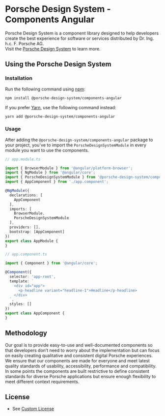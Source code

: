 # Porsche Design System - Components Angular

Porsche Design System is a component library designed to help developers create the best experience for software or
services distributed by Dr. Ing. h.c. F. Porsche AG.  
Visit the [Porsche Design System](https://designsystem.porsche.com) to learn more.

## Using the Porsche Design System

### Installation

Run the following command using [npm](https://www.npmjs.com):

```bash
npm install @porsche-design-system/components-angular
```

If you prefer [Yarn](https://yarnpkg.com), use the following command instead:

```bash
yarn add @porsche-design-system/components-angular
```

### Usage

After adding the `@porsche-design-system/components-angular` package to your project, you've to import
the `PorscheDesignSystemModule` in every module you want to use the components.

```ts
// app.module.ts

import { BrowserModule } from '@angular/platform-browser';
import { NgModule } from '@angular/core';
import { PorscheDesignSystemModule } from '@porsche-design-system/components-angular';
import { AppComponent } from './app.component';

@NgModule({
  declarations: [
    AppComponent
  ],
  imports: [
    BrowserModule,
    PorscheDesignSystemModule
  ],
  providers: [],
  bootstrap: [AppComponent]
})
export class AppModule {
}
``` 

```ts
// app.component.ts

import { Component } from '@angular/core';

@Component({
  selector: 'app-root',
  template: `
    <div id="app">
      <p-headline variant="headline-1">Headline</p-headline>
    </div>
  `,
  styles: []
})
export class AppComponent {
}
```

## Methodology

Our goal is to provide easy-to-use and well-documented components so that developers don’t need to worry about the
implementation but can focus on easily creating qualitative and consistent digital Porsche experiences. We ensure that
our components are made for everyone and meet latest quality standards of usability, accessibility, performance and
compatibility. In some points the components are built restrictive to define consistent standards for diverse Porsche
applications but ensure enough flexibility to meet different context requirements.

## License

- See [Custom License](./LICENSE)